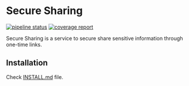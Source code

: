 # Secure Sharing

[![pipeline status](https://git.xpansa.com/alexander.pashuk/secure-sharing/badges/master/pipeline.svg)](https://git.xpansa.com/alexander.pashuk/secure-sharing/commits/master)
[![coverage report](https://git.xpansa.com/alexander.pashuk/secure-sharing/badges/master/coverage.svg)](https://git.xpansa.com/alexander.pashuk/secure-sharing/commits/master)

Secure Sharing is a service to secure share sensitive information through one-time links.

## Installation

Check [INSTALL.md](INSTALL.md) file.